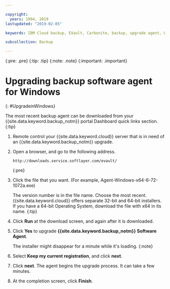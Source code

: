 ```yaml
---

copyright:
  years: 1994, 2019
lastupdated: "2019-02-05"

keywords: IBM Cloud backup, EVault, Carbonite, backup, upgrade agent, Windows

subcollection: Backup

---
```

{:pre: .pre}
{:tip: .tip}
{:note: .note}
{:important: .important}

# Upgrading backup software agent for Windows
{: #UpgradeinWindows}

The most recent backup agent can be downloaded from your {{site.data.keyword.backup_notm}} portal Dashboard quick links section.
{:tip}

1. Remote control your {{site.data.keyword.cloud}} server that is in need of an {{site.data.keyword.backup_notm}} upgrade.
2. Open a browser, and go to the following address.
   ```
   http://downloads.service.softlayer.com/evault/
   ```
   {:pre}
3. Click the file that you want. (For example, Agent-Windows-x64-6-72-1072a.exe)

   The version number is in the file name. Choose the most recent. <br/>{{site.data.keyword.cloud}} offers separate 32-bit and 64-bit installers. If you have a 64-bit Operating System, download the file with x64 in its name.
   {:tip}
4. Click **Run** at the download screen, and again after it is downloaded.
5. Click **Yes** to upgrade **{{site.data.keyword.backup_notm}} Software Agent**.

   The installer might disappear for a minute while it's loading.
   {:note}
6. Select **Keep my current registration**, and click **next**.
7. Click **next**. The agent begins the upgrade process. It can take a few minutes.
8. At the completion screen, click **Finish**.
